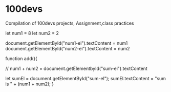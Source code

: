 # 100devs
Compilation of 100devs projects, Assignment,class practices 


let num1 = 8
let num2 = 2



document.getElementById("num1-el").textContent = num1
document.getElementById("num2-el").textContent = num2



function add(){
  
// num1 + num2 = document.getElementbyId("sum-el").textContent
 
 let sumEl = document.getElementById("sum-el");
  sumEl.textContent = "sum is " + (num1 + num2);
}

